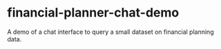 # financial-planner-chat-demo
A demo of a chat interface to query a small dataset on financial planning data.
